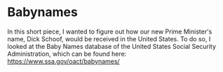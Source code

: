 # Babynames
In this short piece, I wanted to figure out how our new Prime Minister's name, Dick Schoof, would be received in the United States. To do so, I looked at the Baby Names database of the United States Social Security Administration, which can be found here: https://www.ssa.gov/oact/babynames/
